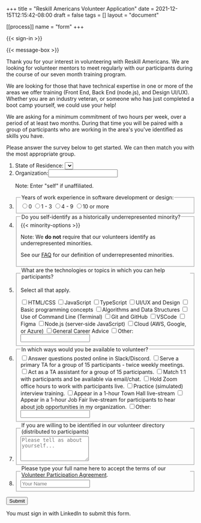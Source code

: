 +++
title = "Reskill Americans Volunteer Application"
date = 2021-12-15T12:15:42-08:00
draft = false
tags = []
layout = "document"

[[process]]
name = "form"
+++

{{< sign-in >}}

{{< message-box >}}

Thank you for your interest in volunteering with Reskill Americans.  We are
looking for volunteer mentors to meet regularly with our participants during the
course of our seven month training program.

We are looking for those that have technical expertise in one or more of the
areas we offer training (Front End, Back End (node.js), and Design UI/UX).
Whether you are an industry veteran, or someone who has just completed a boot
camp yourself, we could use your help!

We are asking for a minimum commitment of two hours per week, over a period of at
least two months.  During that time you will be paired with a group of
participants who are working in the area's you've identified as skills you have.

Please answer the survey below to get started.  We can then match you with the
most appropriate group.

<form id="volunteer-form">
<ol>

<li><label> State of Residence:
  <select name="state">
    <option value=""></option>
    {{< state-options >}}
  </select>
  </label>
</li>

<li>
  <label>Organization:<input name="org" type="text">
  </label>
  <p class="note">Note: Enter "self" if unaffiliated.</p>
</li>

<li>
  <fieldset><legend>Years of work experience in software development or design:</legend>
    <label><input name="work-exp" type="radio" value="0">0</label>
    <label><input name="work-exp" type="radio" value="1-3">1 - 3</label>
    <label><input name="work-exp" type="radio" value="4 - 9">4 - 9</label>
    <label><input name="work-exp" type="radio" value="10-above">10 or more</label>
  </fieldset>
</li>

<li>
  <fieldset><legend>Do you self-identify as a historically underrepresented minority?</legend>
  {{< minority-options >}}
    <p class="note">Note: We <b>do not</b> require that our volunteers identify as underrepresented
      minorities.</p>
    <p class="note">See our <a href="/faq/#minority" target="_blank">FAQ</a> for our definition of
      underrepresented minorities.</p>
  </fieldset>

</li>

<li>
  <fieldset><legend>What are the technologies or topics in which you can help participants?</legend>
    <p class="note top">Select all that apply.</p>
    <label><input name="topics" type="checkbox" value="html-css">HTML/CSS</label>
    <label><input name="topics" type="checkbox" value="javascript">JavaScript</label>
    <label><input name="topics" type="checkbox" value="typescript">TypeScript</label>
    <label><input name="topics" type="checkbox" value="design">UI/UX and Design</label>
    <label><input name="topics" type="checkbox" value="programming">Basic programming concepts</label>
    <label><input name="topics" type="checkbox" value="algorithms">Algorithms and Data Structures</label>
    <label><input name="topics" type="checkbox" value="command-line">Use of Command Line (Terminal)</label>
    <label><input name="topics" type="checkbox" value="git">Git and GitHub</label>
    <label><input name="topics" type="checkbox" value="vscode">VSCode</label>
    <label><input name="topics" type="checkbox" value="figma">Figma</label>
    <label><input name="topics" type="checkbox" value="node">Node.js (server-side JavaScript)</label>
    <label><input name="topics" type="checkbox" value="cloud">Cloud (AWS, Google, or Azure)</label>
    <label><input name="topics" type="checkbox" value="career">General Career Advice</label>
    <label><input name="topics" type="checkbox" value="other">Other:</label>
       <input class="other" name="topics-other" type="text">
  </fieldset>
</li>

<li>
  <fieldset><legend>In which ways would you be available to volunteer?</legend>
    <label><input name="activity" type="checkbox" value="chat">Answer questions posted online in Slack/Discord.</label>
    <label><input name="activity" type="checkbox" value="TA">Serve a primary TA for a group of 15 participants - twice weekly meetings.</label>
    <label><input name="activity" type="checkbox" value="TA-assistant">Act as a TA assistant for a group of 15 participants.</label>
    <label><input name="activity" type="checkbox" value="mentor">Match 1:1 with participants and be available via email/chat.</label>
    <label><input name="activity" type="checkbox" value="office-hours">Hold Zoom office hours to work with participants live.</label>
    <label><input name="activity" type="checkbox" value="interview">Practice (simulated) interview training.</label>
    <label><input name="activity" type="checkbox" value="town-hall">Appear in a 1-hour Town Hall live-stream</label>
    <label><input name="activity" type="checkbox" value="job-fair">Appear in a 1-hour Job Fair live-stream for participants to hear about job opportunities in my organization.</label>
    <label><input name="activity" type="checkbox" value="other">Other:</label>
       <input class="other" name="activity-other" type="text">
  </fieldset>
</li>

<li>
  <fieldset><legend>If you are willing to be identified in our volunteer directory
    (distributed to participants)</legend>
    <textarea name="bio" placeholder="Please tell as about yourself..." rows="4"></textarea>
  </fieldset>
</li>

<li>
  <fieldset><legend>Please type your full name here to accept the terms of our
    <a href="/volunteer/agreement" target="_blank">Volunteer Participation Agreement</a>.
    </legend>
    <input name="accept-terms" type="text" placeholder="Your Name">
  </fieldset>
</li>
</ol>

<input type="submit" class="signed-in" value="Submit">
<p class="form-error signed-out">You must sign in with LinkedIn to submit this form.</p>

</form>
